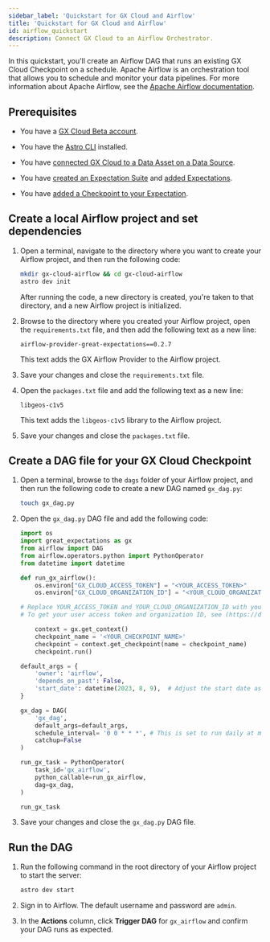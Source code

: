 ```yaml
---
sidebar_label: 'Quickstart for GX Cloud and Airflow'
title: 'Quickstart for GX Cloud and Airflow'
id: airflow_quickstart
description: Connect GX Cloud to an Airflow Orchestrator.
---
```


In this quickstart, you'll create an Airflow DAG that runs an existing GX Cloud Checkpoint on a schedule. Apache Airflow is an orchestration tool that allows you to schedule and monitor your data pipelines. For more information about Apache Airflow, see the [Apache Airflow documentation](https://airflow.apache.org/docs/apache-airflow/stable/index.html). 

## Prerequisites

- You have a [GX Cloud Beta account](https://greatexpectations.io/cloud).

- You have the [Astro CLI](https://docs.astronomer.io/astro/cli/overview) installed.

- You have [connected GX Cloud to a Data Asset on a Data Source](/docs/cloud/data_assets/manage_data_assets#create-a-data-asset).

- You have [created an Expectation Suite](/docs/cloud/expectation_suites/manage_expectation_suites.md) and [added Expectations](/docs/cloud/expectations/manage_expectations#create-an-expectation).

- You have [added a Checkpoint to your Expectation](/docs/cloud/checkpoints/manage_checkpoints#add-a-checkpoint).


## Create a local Airflow project and set dependencies

1. Open a terminal, navigate to the directory where you want to create your Airflow project, and then run the following code:

    ```bash title="Terminal input"
    mkdir gx-cloud-airflow && cd gx-cloud-airflow
    astro dev init
    ```
    After running the code, a new directory is created, you're taken to that directory, and a new Airflow project is initialized.

2. Browse to the directory where you created your Airflow project, open the `requirements.txt` file, and then add the following text as a new line: 

    ```
    airflow-provider-great-expectations==0.2.7
    ```

    This text adds the GX Airflow Provider to the Airflow project.
    
3. Save your changes and close the `requirements.txt` file.

4. Open the `packages.txt` file and add the following text as a new line:

    ```
    libgeos-c1v5
    ```
    This text adds the `libgeos-c1v5` library to the Airflow project.

5. Save your changes and close the `packages.txt` file.

## Create a DAG file for your GX Cloud Checkpoint

1. Open a terminal, browse to the `dags` folder of your Airflow project, and then run the following code to create a new DAG named `gx_dag.py`:

    ```bash title="Terminal input"
    touch gx_dag.py
    ```

2. Open the `gx_dag.py` DAG file and add the following code:

    ```python 
    import os
    import great_expectations as gx
    from airflow import DAG
    from airflow.operators.python import PythonOperator
    from datetime import datetime

    def run_gx_airflow():
        os.environ["GX_CLOUD_ACCESS_TOKEN"] = "<YOUR_ACCESS_TOKEN>"
        os.environ["GX_CLOUD_ORGANIZATION_ID"] = "<YOUR_CLOUD_ORGANIZATION_ID>"

    # Replace YOUR_ACCESS_TOKEN and YOUR_CLOUD_ORGANIZATION_ID with your values.
    # To get your user access token and organization ID, see (https://docs.greatexpectations.io/docs/cloud/set_up_gx_cloud#get-your-user-access-token-and-organization-id).

        context = gx.get_context()
        checkpoint_name = '<YOUR_CHECKPOINT_NAME>' 
        checkpoint = context.get_checkpoint(name = checkpoint_name)
        checkpoint.run()

    default_args = {
        'owner': 'airflow',
        'depends_on_past': False,
        'start_date': datetime(2023, 8, 9),  # Adjust the start date as needed
    }

    gx_dag = DAG(
        'gx_dag',  
        default_args=default_args,
        schedule_interval= '0 0 * * *', # This is set to run daily at midnight. Adjust as needed.
        catchup=False
    )

    run_gx_task = PythonOperator(
        task_id='gx_airflow',
        python_callable=run_gx_airflow,
        dag=gx_dag,
    )

    run_gx_task
    ```

3. Save your changes and close the `gx_dag.py` DAG file.

## Run the DAG

1. Run the following command in the root directory of your Airflow project to start the server:

    ```bash title="Terminal input"
    astro dev start
    ```

2. Sign in to Airflow. The default username and password are `admin`.

3. In the **Actions** column, click **Trigger DAG** for `gx_airflow` and confirm your DAG runs as expected.